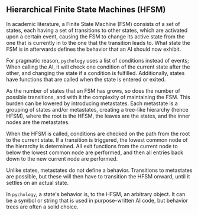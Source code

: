Hierarchical Finite State Machines (HFSM)
-----------------------------------------

In academic literature, a Finite State Machine (FSM) consists of a set
of states, each having a set of transitions to other states, which are
activated upon a certain event, causing the FSM to change its active
state from the one that is currently in to the one that the transition
leads to. What state the FSM is in afterwards defines the behavior that
an AI should now exhibit.

For pragmatic reason, `pychology` uses a list of conditions instead of
events; When calling the AI, it will check one condition of the current
state after the other, and changing the state if a condition is
fulfilled. Additionally, states have functions that are called when the
state is entered or exited.

As the number of states that an FSM has grows, so does the number of
possible transitions, and with it the complexity of maintaining the
FSM. This burden can be lowered by introducing metastates. Each
metastate is a grouping of states and/or metastates, creating a
tree-like hierarchy (hence HFSM), where the root is the HFSM, the leaves
are the states, and the inner nodes are the metastates.

When the HFSM is called, conditions are checked on the path from the
root to the current state. If a transition is triggered, the lowest
common node of the hierarchy is determined. All exit functions from the
current node to below the lowest common node are performed, and then all
entries back down to the new current node are performed.

Unlike states, metastates do not define a behavior. Transitions to
metastates are possible, but these will then have to transition the HFSM
onward, until it settles on an actual state.

In `pychology`, a state's behavior is, to the HFSM, an arbitrary object.
It can be a symbol or string that is used in purpose-written AI code,
but behavior trees are often a solid choice.
